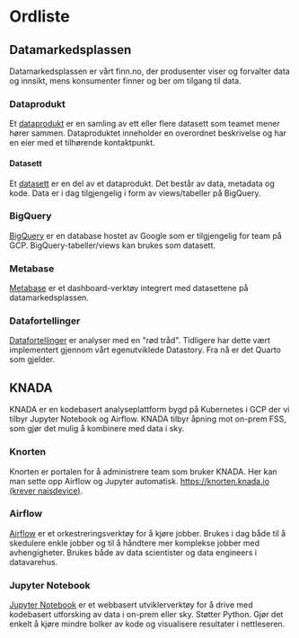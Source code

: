 # Ordliste

## Datamarkedsplassen 
Datamarkedsplassen er vårt finn.no, der produsenter viser og forvalter data og innsikt, mens konsumenter finner og ber om tilgang til data.

### Dataprodukt 
Et [dataprodukt](dataprodukter/dataprodukt.md) er en samling av ett eller flere datasett som teamet mener hører sammen. 
Dataproduktet inneholder en overordnet beskrivelse og har en eier med et tilhørende kontaktpunkt. 

#### Datasett 
Et [datasett](dataprodukter/dataprodukt.md#hva-er-et-datasett) er en del av et dataprodukt. 
Det består av data, metadata og kode.
Data er i dag tilgjengelig i form av views/tabeller på BigQuery.

### BigQuery
[BigQuery](dataprodukter/index.md#flytte-data-til-bigquery) er en database hostet av Google som er tilgjengelig for team på GCP. 
BigQuery-tabeller/views kan brukes som datasett.

### Metabase
[Metabase](analyse/metabase.md) er et dashboard-verktøy integrert med datasettene på datamarkedsplassen.

### Datafortellinger 
[Datafortellinger](analyse/datafortellinger.md) er analyser med en "rød tråd".
Tidligere har dette vært implementert gjennom vårt egenutviklede Datastory.
Fra nå er det Quarto som gjelder.

## KNADA 
KNADA er en kodebasert analyseplattform bygd på Kubernetes i GCP der vi tilbyr Jupyter Notebook og Airflow.
KNADA tilbyr åpning mot on-prem FSS, som gjør det mulig å kombinere med data i sky.

### Knorten
Knorten er portalen for å administrere team som bruker KNADA.
Her kan man sette opp Airflow og Jupyter automatisk.
[https://knorten.knada.io (krever naisdevice)](https://knorten.knada.io/).

### Airflow
[Airflow](analyse/airflow/knada-airflow.md) er et orkestreringsverktøy for å kjøre jobber. 
Brukes i dag både til å skedulere enkle jobber og til å håndtere mer komplekse jobber med avhengigheter.
Brukes både av data scientister og data engineers i datavarehus.

### Jupyter Notebook 
[Jupyter Notebook](analyse/notebook/knada-notebook.md) er et webbasert utviklerverktøy for å drive med kodebasert utforsking av data i on-prem eller sky.
Støtter Python.
Gjør det enkelt å kjøre mindre bolker av kode og visualisere resultater i nettleseren.